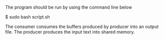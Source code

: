 The program should be run by using the command line below

$ sudo bash script.sh

The consumer consumes the buffers produced by producer into an output file.
The producer produces the input text into shared memory.
